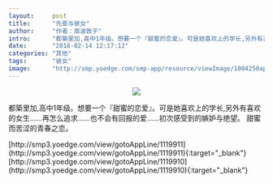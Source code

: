 ```yaml
---
layout:     post
title:      "先辈与彼女"
author:     "作者：南波敦子"
intro:      "都築里加,高中1年级。想要一个『甜蜜的恋爱』。可是她喜欢上的学长,另外有喜欢的女生……再怎么追求……也不会有回报的爱……初次感受到的嫉妒与绝望。 甜蜜而苦涩的青春之恋。"
date:       "2018-02-14 12:17:12"
categories: "其他"
tags:       "彼女"
image:      "http://smp.yoedge.com/smp-app/resource/viewImage/1004250appline.png"
---
```

<div style="text-align: center">
<p><img src="http://smp.yoedge.com/smp-app/resource/viewImage/1004250appline.png"/></p>
</div>
<p class="post-meta">
<span>都築里加,高中1年级。想要一个『甜蜜的恋爱』。可是她喜欢上的学长,另外有喜欢的女生……再怎么追求……也不会有回报的爱……初次感受到的嫉妒与绝望。 甜蜜而苦涩的青春之恋。</span>
</p>
[http://smp3.yoedge.com/view/gotoAppLine/1119911](http://smp3.yoedge.com/view/gotoAppLine/1119911){:target="_blank"}
[http://smp3.yoedge.com/view/gotoAppLine/1119910](http://smp3.yoedge.com/view/gotoAppLine/1119910){:target="_blank"}


